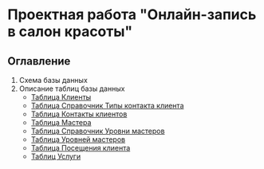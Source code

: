 # Проектная работа "Онлайн-запись в салон красоты"

## Оглавление
1. Схема базы данных
2. Описание таблиц базы данных
   - [Таблица Клиенты](clients.md)
   - [Таблица Справочник Типы контакта клиента](client_contact_typemd)
   - [Таблица Контакты клиентов](client_contacts.md)
   - [Таблица Мастера](masters.md)
   - [Таблица Справочник Уровни мастеров](master_level.md)
   - [Таблица Уровней мастеров](masters_lelel_list.md)
   - [Таблица Посещения клиента](visit.md)
   - [Таблиц Услуги](service-list)
